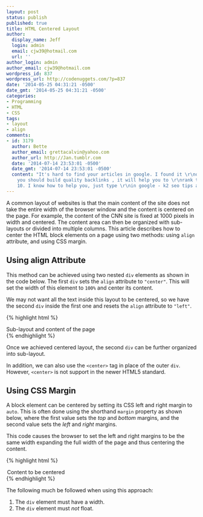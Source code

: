 ```yaml
---
layout: post
status: publish
published: true
title: HTML Centered Layout
author:
  display_name: Jeff
  login: admin
  email: cjw39@hotmail.com
  url: ''
author_login: admin
author_email: cjw39@hotmail.com
wordpress_id: 837
wordpress_url: http://codenuggets.com/?p=837
date: '2014-05-25 04:31:21 -0500'
date_gmt: '2014-05-25 04:31:21 -0500'
categories:
- Programming
- HTML
- CSS
tags:
- layout
- align
comments:
- id: 3179
  author: Bette
  author_email: grettacalvin@yahoo.com
  author_url: http://Jan.tumblr.com
  date: '2014-07-14 23:53:01 -0500'
  date_gmt: '2014-07-14 23:53:01 -0500'
  content: "It's hard to find your articles in google. I found it \r\non 20 spot,
    you should build quality backlinks , it will help you to \r\nrank to google top
    10. I know how to help you, just type \r\nin google - k2 seo tips and tricks"
---
```

A common layout of websites is that the main content of the site does not take the entire width of the browser window and the content is centered on the page. For example, the content of the CNN site is fixed at 1000 pixels in width and centered. The content area can then be organized with sub-layouts or divided into multiple columns. This article describes how to center the HTML block elements on a page using two methods: using `align` attribute, and using CSS margin.

## Using align Attribute

This method can be achieved using two nested `div` elements as shown in the code below. The first `div` sets the `align` attribute to `"center"`. This will set the width of this element to `100%` and center its content.

We may not want all the text inside this layout to be centered, so we have the second `div` inside the first one and resets the `align` attribute to `"left"`.

{% highlight html %}
<div align="center">
    <div align="left">
        Sub-layout and content of the page
    </div>
</div>
{% endhighlight %}

Once we achieved centered layout, the second `div` can be further organized into sub-layout.

In addition, we can also use the `<center>` tag in place of the outer `div`. However, `<center>` is not support in the newer HTML5 standard.

## Using CSS Margin

A block element can be centered by setting its CSS left and right margin to `auto`. This is often done using the shorthand `margin` property as shown below, where the first value sets the <em>top</em> and <em>bottom</em> margins, and the second value sets the <em>left</em> and <em>right</em> margins.

This code causes the browser to set the left and right margins to be the same width expanding the full width of the page and thus centering the content.

{% highlight html %}
<div style="margin:0 auto; width:500px">
    Content to be centered
</div>
{% endhighlight %}

The following much be followed when using this approach:

1. The `div` element must have a width.
2. The `div` element must <em>not</em> float.
